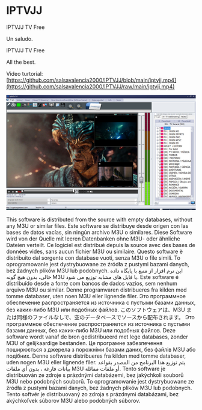 # IPTVJJ
IPTVJJ TV Free

Un saludo.


IPTVJJ TV Free

All the best.

Video turtorial: 
[https://github.com/salsavalencia2000/IPTVJJ/blob/main/iptvjj.mp4](https://github.com/salsavalencia2000/IPTVJJ/raw/main/iptvjj.mp4)

![](https://github.com/salsavalencia2000/IPTVJJ/blob/main/IptvJJ1.jpg)



This software is distributed from the source with empty databases, without any M3U or similar files.
Este software se distribuye desde origen con las bases de datos vacías, sin ningún archivo M3U o similares.
Diese Software wird von der Quelle mit leeren Datenbanken ohne M3U- oder ähnliche Dateien verteilt.
Ce logiciel est distribué depuis la source avec des bases de données vides, sans aucun fichier M3U ou similaire.
Questo software è distribuito dal sorgente con database vuoti, senza M3U o file simili.
To oprogramowanie jest dystrybuowane ze źródła z pustymi bazami danych, bez żadnych plików M3U lub podobnych.
این نرم افزار از منبع با پایگاه داده خالی، بدون هیچ گونه M3U یا فایل های مشابه توزیع می شود.
Este software é distribuído desde a fonte com bancos de dados vazios, sem nenhum arquivo M3U ou similar.
Denne programvaren distribueres fra kilden med tomme databaser, uten noen M3U eller lignende filer.
Это программное обеспечение распространяется из источника с пустыми базами данных, без каких-либо M3U или подобных 
файлов.
このソフトウェアは、M3U または同様のファイルなしで、空のデータベースでソースから配布されます。
Это программное обеспечение распространяется из источника с пустыми базами данных, без каких-либо M3U или подобных 
файлов.
Deze software wordt vanaf de bron gedistribueerd met lege databases, zonder M3U of gelijkaardige bestanden.
Це програмне забезпечення поширюється з джерела з порожніми базами даних, без файлів M3U або подібних.
Denne software distribueres fra kilden med tomme databaser, uden nogen M3U eller lignende filer.
يتم توزيع هذا البرنامج من المصدر بقواعد بيانات فارغة ، بدون أي ملفات M3U أو ملفات مماثلة.
Tento software je distribuován ze zdroje s prázdnými databázemi, bez jakýchkoli souborů M3U nebo podobných souborů.
To oprogramowanie jest dystrybuowane ze źródła z pustymi bazami danych, bez żadnych plików M3U lub podobnych.
Tento softvér je distribuovaný zo zdroja s prázdnymi databázami, bez akýchkoľvek súborov M3U alebo podobných súborov.

